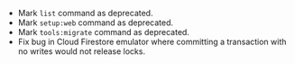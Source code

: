 * Mark `list` command as deprecated.
* Mark `setup:web` command as deprecated.
* Mark `tools:migrate` command as deprecated.
* Fix bug in Cloud Firestore emulator where committing a transaction with no writes would not release locks.
